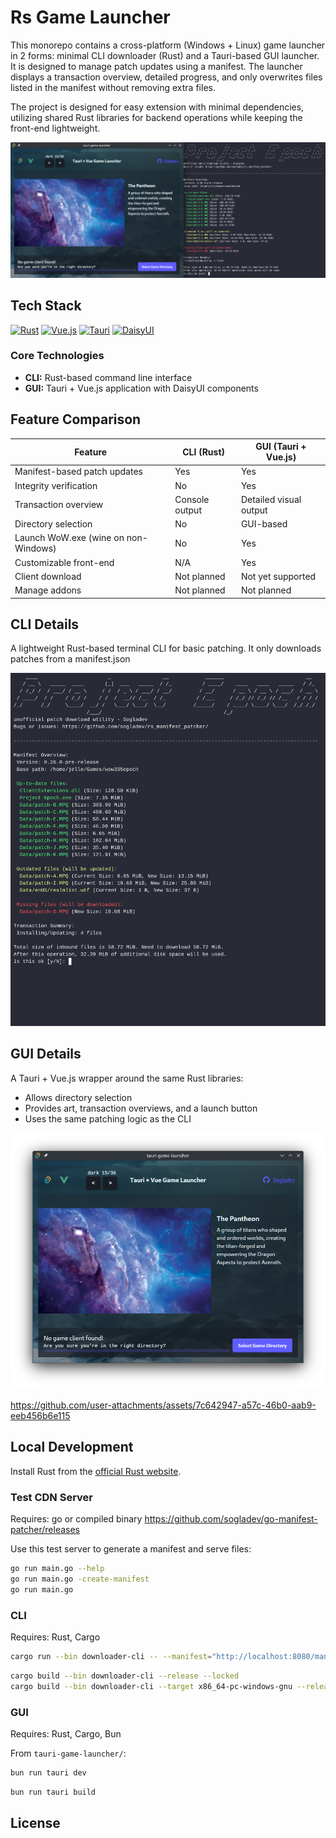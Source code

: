 # Rs Game Launcher
This monorepo contains a cross-platform (Windows + Linux) game launcher in 2 forms: minimal CLI downloader (Rust) and a Tauri-based GUI launcher. It is designed to manage patch updates using a manifest. The launcher displays a transaction overview, detailed progress, and only overwrites files listed in the manifest without removing extra files.

The project is designed for easy extension with minimal dependencies, utilizing shared Rust libraries for backend operations while keeping the front-end lightweight.

![Socials](images/socials.png)

## Tech Stack
[![Rust](https://img.shields.io/badge/Rust-000000?style=for-the-badge&logo=rust&logoColor=white)](https://www.rust-lang.org)
[![Vue.js](https://img.shields.io/badge/Vue.js-35495E?style=for-the-badge&logo=vue.js&logoColor=4FC08D)](https://vuejs.org)
[![Tauri](https://img.shields.io/badge/Tauri-24C8D8?style=for-the-badge&logo=tauri&logoColor=white)](https://tauri.app)
[![DaisyUI](https://img.shields.io/badge/DaisyUI-5A0EF8?style=for-the-badge&logo=daisyui&logoColor=white)](https://daisyui.com)

### Core Technologies
- **CLI:** Rust-based command line interface
- **GUI:** Tauri + Vue.js application with DaisyUI components

## Feature Comparison

| Feature                              | CLI (Rust)     | GUI (Tauri + Vue.js)   |
| ------------------------------------ | -------------- | ---------------------- |
| Manifest-based patch updates         | Yes            | Yes                    |
| Integrity verification               | No             | Yes                    |
| Transaction overview                 | Console output | Detailed visual output |
| Directory selection                  | No             | GUI-based              |
| Launch WoW.exe (wine on non-Windows) | No             | Yes                    |
| Customizable front-end               | N/A            | Yes                    |
| Client download                      | Not planned    | Not yet supported      |
| Manage addons                        | Not planned    | Not planned            |

## CLI Details
A lightweight Rust-based terminal CLI for basic patching. It only downloads patches from a manifest.json

![CLI](images/rs_patcher.gif)

## GUI Details
A Tauri + Vue.js wrapper around the same Rust libraries:
- Allows directory selection
- Provides art, transaction overviews, and a launch button
- Uses the same patching logic as the CLI

![Launcher Dark](images/tauri_game_launcher_dark.png)

https://github.com/user-attachments/assets/7c642947-a57c-46b0-aab9-eeb456b6e115

## Local Development
Install Rust from the [official Rust website](https://www.rust-lang.org/).

### Test CDN Server
Requires: go or compiled binary https://github.com/sogladev/go-manifest-patcher/releases

Use this test server to generate a manifest and serve files:
```sh
go run main.go --help
go run main.go -create-manifest
go run main.go
```

### CLI
Requires: Rust, Cargo

```sh
cargo run --bin downloader-cli -- --manifest="http://localhost:8080/manifest.json"
```

```sh
cargo build --bin downloader-cli --release --locked
cargo build --bin downloader-cli --target x86_64-pc-windows-gnu --release --locked
```

### GUI
Requires: Rust, Cargo, Bun

From `tauri-game-launcher/`:
```sh
bun run tauri dev
```
```sh
bun run tauri build
```

## License
